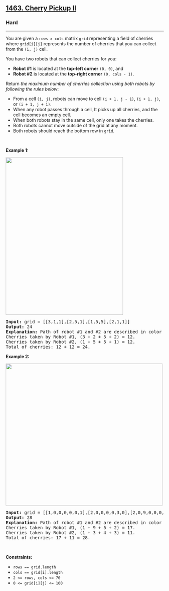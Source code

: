 <h2><a href="https://leetcode.com/problems/cherry-pickup-ii/">1463. Cherry Pickup II</a></h2><h3>Hard</h3><hr><div style="user-select: auto;"><p style="user-select: auto;">You are given a <code style="user-select: auto;">rows x cols</code> matrix <code style="user-select: auto;">grid</code> representing a field of cherries where <code style="user-select: auto;">grid[i][j]</code> represents the number of cherries that you can collect from the <code style="user-select: auto;">(i, j)</code> cell.</p>

<p style="user-select: auto;">You have two robots that can collect cherries for you:</p>

<ul style="user-select: auto;">
	<li style="user-select: auto;"><strong style="user-select: auto;">Robot #1</strong> is located at the <strong style="user-select: auto;">top-left corner</strong> <code style="user-select: auto;">(0, 0)</code>, and</li>
	<li style="user-select: auto;"><strong style="user-select: auto;">Robot #2</strong> is located at the <strong style="user-select: auto;">top-right corner</strong> <code style="user-select: auto;">(0, cols - 1)</code>.</li>
</ul>

<p style="user-select: auto;">Return <em style="user-select: auto;">the maximum number of cherries collection using both robots by following the rules below</em>:</p>

<ul style="user-select: auto;">
	<li style="user-select: auto;">From a cell <code style="user-select: auto;">(i, j)</code>, robots can move to cell <code style="user-select: auto;">(i + 1, j - 1)</code>, <code style="user-select: auto;">(i + 1, j)</code>, or <code style="user-select: auto;">(i + 1, j + 1)</code>.</li>
	<li style="user-select: auto;">When any robot passes through a cell, It picks up all cherries, and the cell becomes an empty cell.</li>
	<li style="user-select: auto;">When both robots stay in the same cell, only one takes the cherries.</li>
	<li style="user-select: auto;">Both robots cannot move outside of the grid at any moment.</li>
	<li style="user-select: auto;">Both robots should reach the bottom row in <code style="user-select: auto;">grid</code>.</li>
</ul>

<p style="user-select: auto;">&nbsp;</p>
<p style="user-select: auto;"><strong style="user-select: auto;">Example 1:</strong></p>
<img alt="" src="https://assets.leetcode.com/uploads/2020/04/29/sample_1_1802.png" style="width: 374px; height: 501px; user-select: auto;">
<pre style="user-select: auto;"><strong style="user-select: auto;">Input:</strong> grid = [[3,1,1],[2,5,1],[1,5,5],[2,1,1]]
<strong style="user-select: auto;">Output:</strong> 24
<strong style="user-select: auto;">Explanation:</strong> Path of robot #1 and #2 are described in color green and blue respectively.
Cherries taken by Robot #1, (3 + 2 + 5 + 2) = 12.
Cherries taken by Robot #2, (1 + 5 + 5 + 1) = 12.
Total of cherries: 12 + 12 = 24.
</pre>

<p style="user-select: auto;"><strong style="user-select: auto;">Example 2:</strong></p>
<img alt="" src="https://assets.leetcode.com/uploads/2020/04/23/sample_2_1802.png" style="width: 500px; height: 452px; user-select: auto;">
<pre style="user-select: auto;"><strong style="user-select: auto;">Input:</strong> grid = [[1,0,0,0,0,0,1],[2,0,0,0,0,3,0],[2,0,9,0,0,0,0],[0,3,0,5,4,0,0],[1,0,2,3,0,0,6]]
<strong style="user-select: auto;">Output:</strong> 28
<strong style="user-select: auto;">Explanation:</strong> Path of robot #1 and #2 are described in color green and blue respectively.
Cherries taken by Robot #1, (1 + 9 + 5 + 2) = 17.
Cherries taken by Robot #2, (1 + 3 + 4 + 3) = 11.
Total of cherries: 17 + 11 = 28.
</pre>

<p style="user-select: auto;">&nbsp;</p>
<p style="user-select: auto;"><strong style="user-select: auto;">Constraints:</strong></p>

<ul style="user-select: auto;">
	<li style="user-select: auto;"><code style="user-select: auto;">rows == grid.length</code></li>
	<li style="user-select: auto;"><code style="user-select: auto;">cols == grid[i].length</code></li>
	<li style="user-select: auto;"><code style="user-select: auto;">2 &lt;= rows, cols &lt;= 70</code></li>
	<li style="user-select: auto;"><code style="user-select: auto;">0 &lt;= grid[i][j] &lt;= 100</code></li>
</ul>
</div>